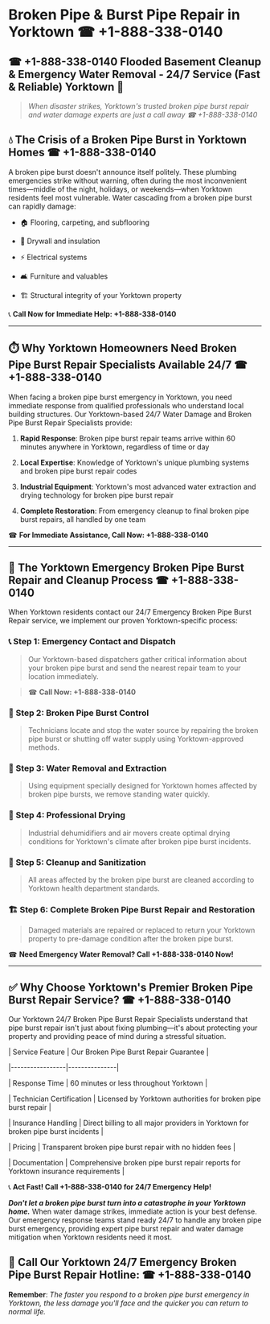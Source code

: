 # Broken Pipe & Burst Pipe Repair in Yorktown ☎ +1-888-338-0140  
## ☎ +1-888-338-0140 Flooded Basement Cleanup & Emergency Water Removal - 24/7 Service (Fast & Reliable) Yorktown 🚨  

> *When disaster strikes, Yorktown's trusted broken pipe burst repair and water damage experts are just a call away ☎ +1-888-338-0140*  

## 💧 The Crisis of a Broken Pipe Burst in Yorktown Homes ☎ +1-888-338-0140  

A broken pipe burst doesn't announce itself politely. These plumbing emergencies strike without warning, often during the most inconvenient times—middle of the night, holidays, or weekends—when Yorktown residents feel most vulnerable. Water cascading from a broken pipe burst can rapidly damage:  

* 🏠 Flooring, carpeting, and subflooring  
* 🧱 Drywall and insulation  
* ⚡ Electrical systems  
* 🛋️ Furniture and valuables  
* 🏗️ Structural integrity of your Yorktown property  

📞 **Call Now for Immediate Help: +1-888-338-0140**  

---  

## ⏱️ Why Yorktown Homeowners Need Broken Pipe Burst Repair Specialists Available 24/7 ☎ +1-888-338-0140  

When facing a broken pipe burst emergency in Yorktown, you need immediate response from qualified professionals who understand local building structures. Our Yorktown-based 24/7 Water Damage and Broken Pipe Burst Repair Specialists provide:  

1. **Rapid Response**: Broken pipe burst repair teams arrive within 60 minutes anywhere in Yorktown, regardless of time or day  
2. **Local Expertise**: Knowledge of Yorktown's unique plumbing systems and broken pipe burst repair codes  
3. **Industrial Equipment**: Yorktown's most advanced water extraction and drying technology for broken pipe burst repair  
4. **Complete Restoration**: From emergency cleanup to final broken pipe burst repairs, all handled by one team  

☎ **For Immediate Assistance, Call Now: +1-888-338-0140**  

---  

## 🔧 The Yorktown Emergency Broken Pipe Burst Repair and Cleanup Process ☎ +1-888-338-0140  

When Yorktown residents contact our 24/7 Emergency Broken Pipe Burst Repair service, we implement our proven Yorktown-specific process:  

### 📞 Step 1: Emergency Contact and Dispatch  
> Our Yorktown-based dispatchers gather critical information about your broken pipe burst and send the nearest repair team to your location immediately.  
> ☎ **Call Now: +1-888-338-0140**  

### 🚿 Step 2: Broken Pipe Burst Control  
> Technicians locate and stop the water source by repairing the broken pipe burst or shutting off water supply using Yorktown-approved methods.  

### 🌊 Step 3: Water Removal and Extraction  
> Using equipment specially designed for Yorktown homes affected by broken pipe bursts, we remove standing water quickly.  

### 💨 Step 4: Professional Drying  
> Industrial dehumidifiers and air movers create optimal drying conditions for Yorktown's climate after broken pipe burst incidents.  

### 🧼 Step 5: Cleanup and Sanitization  
> All areas affected by the broken pipe burst are cleaned according to Yorktown health department standards.  

### 🏗️ Step 6: Complete Broken Pipe Burst Repair and Restoration  
> Damaged materials are repaired or replaced to return your Yorktown property to pre-damage condition after the broken pipe burst.  

☎ **Need Emergency Water Removal? Call +1-888-338-0140 Now!**  

---  

## ✅ Why Choose Yorktown's Premier Broken Pipe Burst Repair Service? ☎ +1-888-338-0140  

Our Yorktown 24/7 Broken Pipe Burst Repair Specialists understand that pipe burst repair isn't just about fixing plumbing—it's about protecting your property and providing peace of mind during a stressful situation.  

| Service Feature | Our Broken Pipe Burst Repair Guarantee |  
|-----------------|---------------|  
| Response Time | 60 minutes or less throughout Yorktown |  
| Technician Certification | Licensed by Yorktown authorities for broken pipe burst repair |  
| Insurance Handling | Direct billing to all major providers in Yorktown for broken pipe burst incidents |  
| Pricing | Transparent broken pipe burst repair with no hidden fees |  
| Documentation | Comprehensive broken pipe burst repair reports for Yorktown insurance requirements |  

📞 **Act Fast! Call +1-888-338-0140 for 24/7 Emergency Help!**  

***Don't let a broken pipe burst turn into a catastrophe in your Yorktown home.*** When water damage strikes, immediate action is your best defense. Our emergency response teams stand ready 24/7 to handle any broken pipe burst emergency, providing expert pipe burst repair and water damage mitigation when Yorktown residents need it most.  

## 📱 Call Our Yorktown 24/7 Emergency Broken Pipe Burst Repair Hotline: ☎ +1-888-338-0140  

**Remember**: *The faster you respond to a broken pipe burst emergency in Yorktown, the less damage you'll face and the quicker you can return to normal life.*